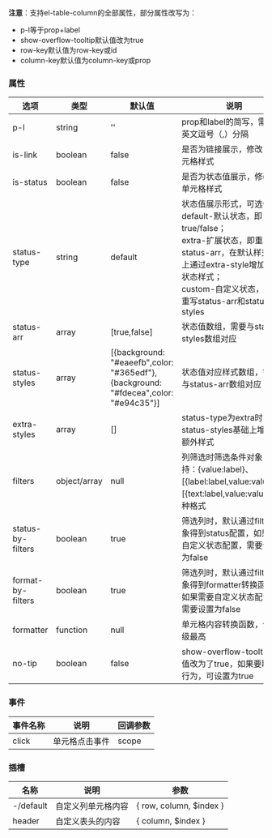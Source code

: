 **注意**：支持el-table-column的全部属性，部分属性改写为：
- p-l等于prop+label
- show-overflow-tooltip默认值改为true
- row-key默认值为row-key或id
- column-key默认值为column-key或prop

### 属性
| 选项                | 类型           | 默认值                                                                                 | 说明                                                                                                                                                   |
|-------------------|--------------|-------------------------------------------------------------------------------------|------------------------------------------------------------------------------------------------------------------------------------------------------|
| p-l               | string       | ''                                                                                  | prop和label的简写，需要用英文逗号（,）分隔                                                                                                                           |
| is-link           | boolean      | false                                                                               | 是否为链接展示，修改了单元格样式                                                                                                                                     |
| is-status         | boolean      | false                                                                               | 是否为状态值展示，修改了单元格样式                                                                                                                                    |
| status-type       | string       | default                                                                             | 状态值展示形式，可选值：<br/>default-默认状态，即true/false；<br/>extra-扩展状态，即重写status-arr，在默认样式基础上通过extra-style增加额外状态样式；<br/>custom-自定义状态，完全重写status-arr和status-styles |
| status-arr        | array        | [true,false]                                                                        | 状态值数组，需要与status-styles数组对应                                                                                                                           |
| status-styles     | array        | [{background: "#eaeefb",color: "#365edf"},{background: "#fdecea",color: "#e94c35"}] | 状态值对应样式数组，需要与status-arr数组对应                                                                                                                          |
| extra-styles      | array        | []                                                                                  | status-type为extra时，在status-styles基础上增加的额外样式                                                                                                          |
| filters           | object/array | null                                                                                | 列筛选时筛选条件对象，支持：{value:label}、[{label:label,value:value}]、[{text:label,value:value}]三种格式                                                               |
| status-by-filters | boolean      | true                                                                                | 筛选列时，默认通过filters对象得到status配置，如果需要自定义状态配置，需要设置为false                                                                                                  |
| format-by-filters | boolean      | true                                                                                | 筛选列时，默认通过filters对象得到formatter转换函数，如果需要自定义状态配置，需要设置为false                                                                                             |
| formatter         | function     | null                                                                                | 单元格内容转换函数，优先级最高                                                                                                                                      |
| no-tip            | boolean      | false                                                                               | show-overflow-tooltip默认值改为了true，如果要取消该行为，可设置为true                                                                                                    |


### 事件
| 事件名称       | 说明      | 回调参数  |
|------------|---------|-------|
| click      | 单元格点击事件 | scope |

### 插槽
| 名称        | 说明        | 参数                      |
|-----------|-----------|-------------------------|
| -/default | 自定义列单元格内容 | { row, column, $index } |
| header    | 自定义表头的内容  | { column, $index }      |